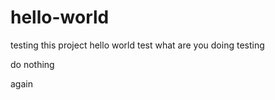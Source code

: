 # hello-world
testing this project 
hello world 
test
what are you doing
testing




do nothing



again

